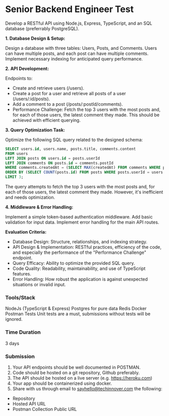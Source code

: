 # Senior Backend Engineer Test

Develop a RESTful API using Node.js, Express, TypeScript, and an SQL database (preferrably PostgreSQL).

**1. Database Design & Setup:**

Design a database with three tables: Users, Posts, and Comments. Users can have multiple posts, and each post can have multiple comments.
Implement necessary indexing for anticipated query performance.

**2. API Development:**

Endpoints to:
- Create and retrieve users (/users).
- Create a post for a user and retrieve all posts of a user (/users/:id/posts).
- Add a comment to a post (/posts/:postId/comments).
- Performance Challenge: Fetch the top 3 users with the most posts and, for each of those users, the latest comment they made. This should be achieved with efficient querying.

**3. Query Optimization Task:**

Optimize the following SQL query related to the designed schema:
```sql
SELECT users.id, users.name, posts.title, comments.content
FROM users
LEFT JOIN posts ON users.id = posts.userId
LEFT JOIN comments ON posts.id = comments.postId
WHERE comments.createdAt = (SELECT MAX(createdAt) FROM comments WHERE postId = posts.id)
ORDER BY (SELECT COUNT(posts.id) FROM posts WHERE posts.userId = users.id) DESC
LIMIT 3;
```
The query attempts to fetch the top 3 users with the most posts and, for each of those users, the latest comment they made. However, it's inefficient and needs optimization.

**4. Middleware & Error Handling:**

Implement a simple token-based authentication middleware.
Add basic validation for input data.
Implement error handling for the main API routes.

**Evaluation Criteria:**

- Database Design: Structure, relationships, and indexing strategy.
- API Design & Implementation: RESTful practices, efficiency of the code, and especially the performance of the "Performance Challenge" endpoint.
- Query Efficacy: Ability to optimize the provided SQL query.
- Code Quality: Readability, maintainability, and use of TypeScript features.
- Error Handling: How robust the application is against unexpected situations or invalid input.

### Tools/Stack
NodeJs (TypeScript & Express)
Postgres for pure data
Redis
Docker
Postman
Tests
Unit tests are a must, submissions without tests will be ignored.

### Time Duration
3 days

### Submission
1. Your API endpoints should be well documented in POSTMAN.
2. Code should be hosted on a git repository, Github preferably.
3. The API should be hosted on a live server (e.g. https://heroku.com)
4. Your app should be containerized using docker.
5. Share with us through email to sayhello@techinnover.com the following:
  - Repository
  - Hosted API URL
  - Postman Collection Public URL
